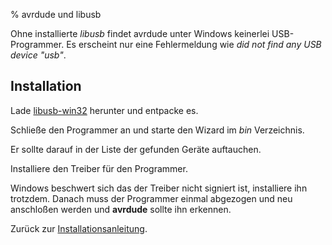 % avrdude und libusb

Ohne installierte *libusb* findet avrdude unter Windows keinerlei
USB-Programmer. Es erscheint nur eine Fehlermeldung wie *did not find
any USB device "usb"*.


Installation
------------

<screenshot href="images/windows/libusb_install.png" title="" />

Lade [libusb-win32][libusb] herunter und entpacke es.

<screenshot href="images/windows/libusb_install_wizard.png" title="" />

Schließe den Programmer an und starte den Wizard im *bin* Verzeichnis.

<screenshot href="images/windows/libusb_install_wizard_device_select.png" title="" />

Er sollte darauf in der Liste der gefunden Geräte auftauchen.

<screenshot href="images/windows/libusb_install_wizard_device_install.png" title="" />

Installiere den Treiber für den Programmer.

<screenshot href="images/windows/libusb_install_unsigned_driver.png" title="" />

Windows beschwert sich das der Treiber nicht signiert ist, installiere ihn trotzdem.
Danach muss der Programmer einmal abgezogen und neu anschloßen werden und **avrdude** sollte ihn erkennen.

<clear />

Zurück zur [Installationsanleitung](install_windows.html).


[libusb]: http://sourceforge.net/projects/libusb-win32/files/libusb-win32-releases/1.2.4.0/
